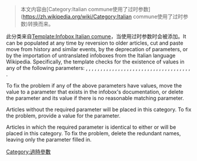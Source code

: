 > 本文内容由[Category:Italian commune使用了过时参数](https://zh.wikipedia.org/wiki/Category:Italian commune使用了过时参数)转换而来。


此分类来自[Template:Infobox Italian comune](https://zh.wikipedia.org/wiki/Template:Infobox_Italian_comune "wikilink")，当使用过时参数时会被添加。It can be populated at any time by reversion to older articles, cut and paste move from history and similar events, by the deprecation of parameters, or by the importation of untranslated infoboxes from the Italian language Wikipedia. Specifically, the template checks for the existence of values in any of the following parameters: , , , , , , , , , , , , , , , , , , , , , , , , , , , , , , , , , , , , .

To fix the problem if any of the above parameters have values, move the value to a parameter that exists in the infobox's documentation, or delete the parameter and its value if there is no reasonable matching parameter.

Articles without the required  parameter will be placed in this category. To fix the problem, provide a value for the  parameter.

Articles in which the required  parameter is identical to either  or  will be placed in this category. To fix the problem, delete the redundant names, leaving only the  parameter filled in.

[Category:過時參數](https://zh.wikipedia.org/wiki/Category:過時參數 "wikilink")
